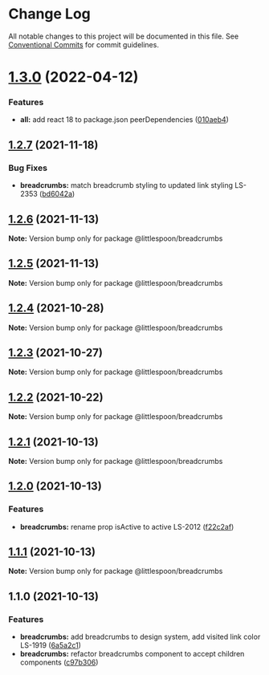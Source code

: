 # Change Log

All notable changes to this project will be documented in this file.
See [Conventional Commits](https://conventionalcommits.org) for commit guidelines.

# [1.3.0](https://github.com/little-spoon-dev/design-system/compare/@littlespoon/breadcrumbs@1.2.7...@littlespoon/breadcrumbs@1.3.0) (2022-04-12)

### Features

- **all:** add react 18 to package.json peerDependencies ([010aeb4](https://github.com/little-spoon-dev/design-system/commit/010aeb4320c92dd1747093904b0d82c7743eb8e8))

## [1.2.7](https://github.com/little-spoon-dev/design-system/compare/@littlespoon/breadcrumbs@1.2.6...@littlespoon/breadcrumbs@1.2.7) (2021-11-18)

### Bug Fixes

- **breadcrumbs:** match breadcrumb styling to updated link styling LS-2353 ([bd6042a](https://github.com/little-spoon-dev/design-system/commit/bd6042a981f20303a6d1541d14d4de065d74cada))

## [1.2.6](https://github.com/little-spoon-dev/design-system/compare/@littlespoon/breadcrumbs@1.2.5...@littlespoon/breadcrumbs@1.2.6) (2021-11-13)

**Note:** Version bump only for package @littlespoon/breadcrumbs

## [1.2.5](https://github.com/little-spoon-dev/design-system/compare/@littlespoon/breadcrumbs@1.2.4...@littlespoon/breadcrumbs@1.2.5) (2021-11-13)

**Note:** Version bump only for package @littlespoon/breadcrumbs

## [1.2.4](https://github.com/little-spoon-dev/design-system/compare/@littlespoon/breadcrumbs@1.2.3...@littlespoon/breadcrumbs@1.2.4) (2021-10-28)

**Note:** Version bump only for package @littlespoon/breadcrumbs

## [1.2.3](https://github.com/little-spoon-dev/design-system/compare/@littlespoon/breadcrumbs@1.2.2...@littlespoon/breadcrumbs@1.2.3) (2021-10-27)

**Note:** Version bump only for package @littlespoon/breadcrumbs

## [1.2.2](https://github.com/little-spoon-dev/design-system/compare/@littlespoon/breadcrumbs@1.2.1...@littlespoon/breadcrumbs@1.2.2) (2021-10-22)

**Note:** Version bump only for package @littlespoon/breadcrumbs

## [1.2.1](https://github.com/little-spoon-dev/design-system/compare/@littlespoon/breadcrumbs@1.2.0...@littlespoon/breadcrumbs@1.2.1) (2021-10-13)

**Note:** Version bump only for package @littlespoon/breadcrumbs

## [1.2.0](https://github.com/little-spoon-dev/design-system/compare/@littlespoon/breadcrumbs@1.1.1...@littlespoon/breadcrumbs@1.2.0) (2021-10-13)

### Features

- **breadcrumbs:** rename prop isActive to active LS-2012 ([f22c2af](https://github.com/little-spoon-dev/design-system/commit/f22c2af9dd45a8220ba244ef572344c623ae89d6))

## [1.1.1](https://github.com/little-spoon-dev/design-system/compare/@littlespoon/breadcrumbs@1.1.0...@littlespoon/breadcrumbs@1.1.1) (2021-10-13)

**Note:** Version bump only for package @littlespoon/breadcrumbs

## 1.1.0 (2021-10-13)

### Features

- **breadcrumbs:** add breadcrumbs to design system, add visited link color LS-1919 ([6a5a2c1](https://github.com/little-spoon-dev/design-system/commit/6a5a2c1cf6849b7897f465d8cb75eb3b29a789a0))
- **breadcrumbs:** refactor breadcrumbs component to accept children components ([c97b306](https://github.com/little-spoon-dev/design-system/commit/c97b3065a51771c0ec0e64180303aa62ae3cfbbf))
